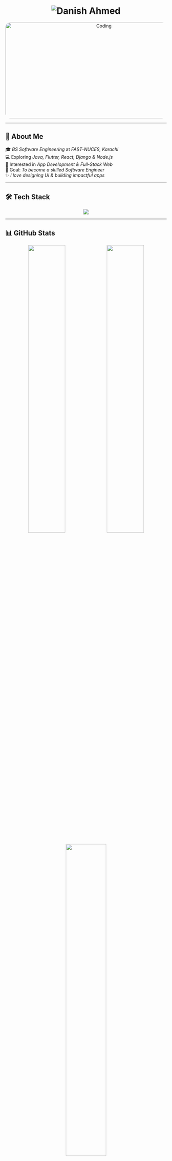 <h1 align="center">
  <img src="https://readme-typing-svg.demolab.com?font=Orbitron&size=45&duration=2500&pause=300&color=1E90FF&center=true&vCenter=true&width=800&lines=Hi,+I'm+Danish+Ahmed;Software+Engineering+Student;Aspiring+Full-Stack+%26+App+Developer;UI/UX+Enthusiast" alt="Danish Ahmed" />
</h1>

<div align="center">
  <img src="https://media.giphy.com/media/L1R1tvI9svkIWwpVYr/giphy.gif" width="600" height="300" alt="Coding" style="border-radius: 15px;">
</div>

---

## 🌟 About Me

🎓 *BS Software Engineering* at *FAST-NUCES, Karachi*  
💻 Exploring *Java, Flutter, React, Django & Node.js*  
🚀 Interested in *App Development & Full-Stack Web*  
🎯 Goal: *To become a skilled Software Engineer*  
✨ *I love designing UI & building impactful apps*

---

## 🛠 Tech Stack

<p align="center">
  <img src="https://skillicons.dev/icons?i=java,flutter,dart,python,cpp,js,html,css,react,nodejs,express,mysql,mongodb,figma,git&theme=dark" />
</p>

---

## 📊 GitHub Stats

<div align="center">
  <img src="https://github-readme-stats.vercel.app/api?username=Danish-Ahmed24&show_icons=true&theme=tokyonight&hide_border=true" width="48%" />
  <img src="https://github-readme-streak-stats.herokuapp.com/?user=Danish-Ahmed24&theme=tokyonight&hide_border=true" width="48%" />
</div>

<div align="center">
  <img src="https://github-readme-stats.vercel.app/api/top-langs/?username=Danish-Ahmed24&layout=compact&theme=tokyonight&hide_border=true" width="50%" />
</div>

---

## 🚀 Projects Highlight
- MasjidPro Management System (JavaFX + OOP)  
- FLEX Companion App (Flutter + Firebase)  
- Smart Faculty Assistant (Java, OOP)  
- Newsletter Signup API Project  
- Hello Jack (Frontend + CSS animations)  

---

## 🤝 Connect With Me

<div align="center">
  <a href="https://linkedin.com/in/your-linkedin">
    <img src="https://img.shields.io/badge/LinkedIn-0A66C2?style=for-the-badge&logo=linkedin&logoColor=white" height="35"/>
  </a>
  <a href="mailto:your.email@gmail.com">
    <img src="https://img.shields.io/badge/Gmail-D14836?style=for-the-badge&logo=gmail&logoColor=white" height="35"/>
  </a>
  <a href="https://github.com/Danish-Ahmed24">
    <img src="https://img.shields.io/badge/GitHub-171515?style=for-the-badge&logo=github&logoColor=white" height="35"/>
  </a>
</div>

---

<p align="center">
  <img src="https://readme-typing-svg.demolab.com?font=Pacifico&size=30&duration=4000&pause=800&color=1E90FF&center=true&vCenter=true&width=700&height=60&lines=Thanks+for+visiting+💙" />
</p>

<p align="center">
  <img src="https://capsule-render.vercel.app/api?type=waving&color=1E90FF&height=100&section=footer"/>
</p>
